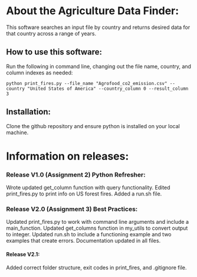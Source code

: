 # About the Agriculture Data Finder:

This software searches an input file by country and returns desired data for that country across a range of years. 

## How to use this software:

Run the following in command line, changing out the file name, country, and column indexes as needed:
```
python print_fires.py --file_name "Agrofood_co2_emission.csv" --country "United States of America" --country_column 0 --result_column 3
```

## Installation:

Clone the github repository and ensure python is installed on your local machine.

# Information on releases:

### Release V1.0 (Assignment 2) Python Refresher:
Wrote updated get_column function with query functionality. Edited print_fires.py to print info on US forest fires. Added a run.sh file.

### Release V2.0 (Assignment 3) Best Practices:
Updated print_fires.py to work with command line arguments and include a main_function. Updated get_columns function in my_utils to convert output to integer. Updated run.sh to include a functioning example and two examples that create errors. Documentation updated in all files.

#### Release V2.1:
Added correct folder structure, exit codes in print_fires, and .gitignore file.
